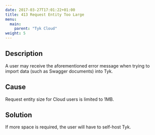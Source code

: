 ```yaml
---
date: 2017-03-27T17:01:22+01:00
title: 413 Request Entity Too Large
menu:
  main:
    parent: "Tyk Cloud"
weight: 5 
---
```


## Description

A user may receive the aforementioned error message when trying to import data (such as Swagger documents) into Tyk.

## Cause

Request entity size for Cloud users is limited to 1MB.

## Solution

If more space is required, the user will have to self-host Tyk.